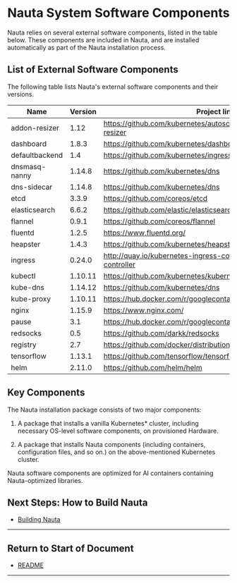 # Nauta System Software Components

Nauta relies on several external software components, listed in the table below. These components are included in Nauta, and are installed automatically as part of the Nauta installation process. 

## List of External Software Components

The following table lists Nauta's external software components and their versions. 

Name | Version | Project link
--- | --- | --- 
addon-resizer | 1.12 | https://github.com/kubernetes/autoscaler/tree/master/addon-resizer 
dashboard | 1.8.3 | https://github.com/kubernetes/dashboard
defaultbackend | 1.4 | https://github.com/kubernetes/ingress-nginx
dnsmasq-nanny | 1.14.8 | https://github.com/kubernetes/dns
dns-sidecar | 1.14.8 | https://github.com/kubernetes/dns
etcd | 3.3.9 | https://github.com/coreos/etcd
elasticsearch | 6.6.2 | https://github.com/elastic/elasticsearch
flannel | 0.9.1 | https://github.com/coreos/flannel
fluentd | 1.2.5 | https://www.fluentd.org/
heapster | 1.4.3 | https://github.com/kubernetes/heapster
ingress | 0.24.0 | http://quay.io/kubernetes-ingress-controller/nginx-ingress-controller
kubectl | 1.10.11 | https://github.com/kubernetes/kubernetes/tree/master/pkg/kubectl
kube-dns | 1.14.12 | https://github.com/kubernetes/dns 
kube-proxy | 1.10.11 | https://hub.docker.com/r/googlecontainer/kube-proxy-amd64/
nginx | 1.15.9 | https://www.nginx.com/ 
pause | 3.1 | https://hub.docker.com/r/googlecontainer/pause-amd64/
redsocks | 0.5 | https://github.com/darkk/redsocks
registry | 2.7 | https://github.com/docker/distribution
tensorflow | 1.13.1 | https://github.com/tensorflow/tensorflow
helm | 2.11.0 | https://github.com/helm/helm

## Key Components

The Nauta installation package consists of two major components:

1. A package that installs a vanilla Kubernetes* cluster, including necessary OS-level software components, on provisioned Hardware.

1. A package that installs Nauta components (including containers, configuration files, and so on.) on the above-mentioned Kubernetes cluster.

Nauta software components are optimized for AI containers containing Nauta-optimized libraries.

## Next Steps: How to Build Nauta

* [Building Nauta](../How_to_Build_Nauta/HBN.md)

----------------------

## Return to Start of Document

* [README](../README.md)

----------------------




